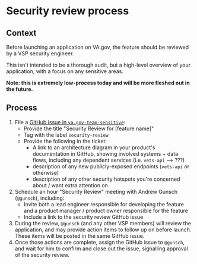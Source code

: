 # Security review process

## Context

Before launching an application on VA.gov, the feature should be reviewed by a VSP security engineer.

This isn't intended to be a thorough audit, but a high-level overview of your application, with a focus on any sensitive areas.

**Note: this is extremely low-process today and will be more fleshed out in the future.**

## Process

1. File a [GitHub issue in `va.gov-team-sensitive`](https://github.com/department-of-veterans-affairs/va.gov-team-sensitive/issues/new):
    * Provide the title "Security Review for [feature name]"
    * Tag with the label `security-review`
    * Provide the following in the ticket:
        * A link to an architecture diagram in your product's documentation in GitHub, showing involved systems + data flows, including any dependent services (i.e. `vets-api` --> ???)
        * description of any new publicly-exposed endpoints (`vets-api` or otherwise)
        * description of any other security hotspots you're concerned about / want extra attention on
1. Schedule an hour "Security Review" meeting with Andrew Gunsch (`@gunsch`), including:
    * Invite both a lead engineer responsible for developing the feature and a product manager / product owner responsible for the feature
    * Include a link to the security review GitHub issue
1. During the review, `@gunsch` (and any other VSP members) will review the application, and may provide action items to follow up on before launch. These items will be posted in the same GitHub issue.
1. Once those actions are complete, assign the GitHub issue to `@gunsch`, and wait for him to confirm and close out the issue, signalling approval of the security review.
